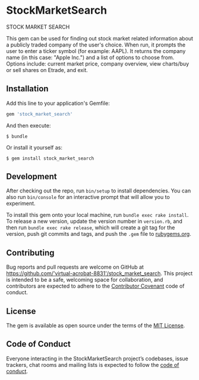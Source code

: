 # StockMarketSearch

STOCK MARKET SEARCH 

This gem can be used for finding out stock market related information about a publicly traded company of the user's choice. When run, it prompts the user to enter a ticker symbol (for example: AAPL). It returns the company name (in this case: "Apple Inc.") and a list of options to choose from. Options include: current market price, company overview, view charts/buy or sell shares on Etrade, and exit.

## Installation

Add this line to your application's Gemfile:

```ruby
gem 'stock_market_search'
```

And then execute:

    $ bundle

Or install it yourself as:

    $ gem install stock_market_search

## Development

After checking out the repo, run `bin/setup` to install dependencies. You can also run `bin/console` for an interactive prompt that will allow you to experiment.

To install this gem onto your local machine, run `bundle exec rake install`. To release a new version, update the version number in `version.rb`, and then run `bundle exec rake release`, which will create a git tag for the version, push git commits and tags, and push the `.gem` file to [rubygems.org](https://rubygems.org).

## Contributing

Bug reports and pull requests are welcome on GitHub at https://github.com/'virtual-acrobat-8831'/stock_market_search. This project is intended to be a safe, welcoming space for collaboration, and contributors are expected to adhere to the [Contributor Covenant](http://contributor-covenant.org) code of conduct.

## License

The gem is available as open source under the terms of the [MIT License](https://opensource.org/licenses/MIT).

## Code of Conduct

Everyone interacting in the StockMarketSearch project’s codebases, issue trackers, chat rooms and mailing lists is expected to follow the [code of conduct](https://github.com/'virtual-acrobat-8831'/stock_market_search/blob/master/CODE_OF_CONDUCT.md).
